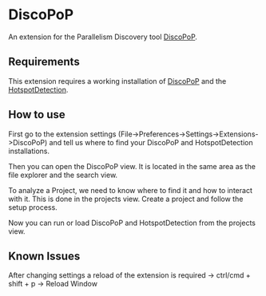 # DiscoPoP

An extension for the Parallelism Discovery tool [DiscoPoP](https://www.discopop.tu-darmstadt.de/).

## Requirements

This extension requires a working installation of [DiscoPoP](https://github.com/discopop-project/discopop) and the [HotspotDetection](https://github.com/discopop-project/Hotspot-Detection).

## How to use

First go to the extension settings (File->Preferences->Settings->Extensions->DiscoPoP) and tell us where to find your DiscoPoP and HotspotDetection installations.

Then you can open the DiscoPoP view. It is located in the same area as the file explorer and the search view.

To analyze a Project, we need to know where to find it and how to interact with it. This is done in the projects view. Create a project and follow the setup process.

Now you can run or load DiscoPoP and HotspotDetection from the projects view.

## Known Issues

After changing settings a reload of the extension is required -> ctrl/cmd + shift + p -> Reload Window
